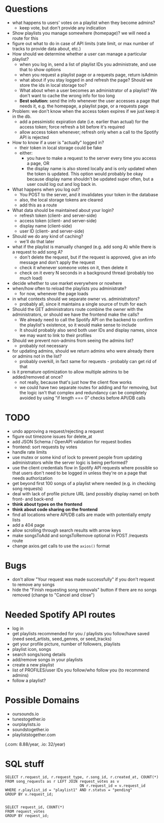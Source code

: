 # Questions
- what happens to users' votes on a playlist when they become admins?
  - keep vote, but don't provide any indication
- Show playlists you manage somewhere (homepage)? we will need a route for this
- figure out what to do in case of API limits (rate limit, or max number of tracks to provide data about, etc.)
- How should we determine whether a user can manage a particular playlist?
  - when you log in, send a list of playlist IDs you administrate, and use that to show options
  - when you request a playlist page or a requests page, return isAdmin
  - what about if you stay logged in and refresh the page? Should we store the ids in local storage too?
  - What about when a user becomes an administrator of a playlist? We don't want to cache the wrong info for too long
  - **Best solution:** send the info whenever the user accesses a page that needs it, e.g. the homepage, a playlist page, or a requests page
- Problem: we don't know when the access token expires if we just keep it in the db.
  - add a pessimistic expiration date (i.e. earlier than actual) for the access token; force refresh a bit before it's required
  - allow access token whenever; refresh only when a call to the Spotify API is rejected
- How to know if a user is "actually" logged in?
  - their token in local storage could be fake
  - either:
    - you have to make a request to the server every time you access a page, OR
    - the display name is also stored locally and is only updated when the token is updated. This option would probably be okay because display name shouldn't be updated super often, but a user could log out and log back in.
- What happens when you log out?
  - You POST to the server, and it invalidates your token in the database
  - also, the local storage tokens are cleared
  - add this as a route
- What data should be maintained about your login?
  - refresh token (client- and server-side)
  - access token (client- and server-side)
  - display name (client-side)
  - user ID (client- and server-side)
- Should we do any kind of caching?
  - we'll do that later
- what if the playlist is manually changed (e.g. add song A) while there is a request to add song A?
  - don't delete the request, but if the request is approved, give an info message and don't apply the request
  - check it whenever someone votes on it, then delete it
  - check on it every N seconds in a background thread (probably too much load)
- decide whether to use market everywhere or nowhere
- when/how often to reload the playlists you administrate?
  - for now, whenever the page loads
- in what contexts should we separate owner vs. administrators?
  - probably all, since it maintains a single source of truth for each
- Should the GET administrators route combine the owner with the administrators, or should we have the frontend make the calls?
  - We already need to call the Spotify API on the backend to confirm the playlist's existence, so it would make sense to include
  - It should probably also send both user IDs and display names, since we may want to link to their profiles
- Should we prevent non-admins from seeing the admins list?
  - probably not necessary
- for updating admins, should we return admins who were already there or admins not in the list?
  - probably overkill, in fact same for requests - probably can get rid of that
- is it premature optimization to allow multiple admins to be added/removed at once?
  - not really, because that's just how the client flow works
  - we could have two separate routes for adding and for removing, but the logic isn't that complex and redundancy can be completely avoided by using "if length === 0" checks before API/DB calls

# TODO
- undo approving a request/rejecting a request
- figure out timezone issues for delete_at
- add JSON Schema / OpenAPI validation for request bodies
- frontend: sort requests by votes
- handle rate limits
- use mutex or some kind of lock to prevent people from updating administrators while the server logic is being performed?
- use the client credentials flow in Spotify API requests where possible so that users don't need to be logged in unless they're on a page that needs authorization
- get beyond first 100 songs of a playlist where needed (e.g. in checking song requests)
- deal with lack of profile picture URL (and possibly display name) on both front- and back-end
- **think about types on the frontend**
- **think about code sharing on the frontend**
- find all locations where API/DB calls are made with potentially empty lists
- add a 404 page
- allow scrolling through search results with arrow keys
- make songsToAdd and songsToRemove optional in POST /requests route
- change axios.get calls to use the `axios()` format

 
# Bugs
- don't allow "Your request was made successfully" if you don't request to remove any songs
- hide the "Finish requesting song removals" button if there are no songs removed (change to "Cancel and close")

# Needed Spotify API routes
- log in
- get playlists recommended for you / playlists you follow/have saved (need seed_artists, seed_genres, or seed_tracks)
- get your profile picture, number of followers, playlists
- playlist icon, songs
- search songs/song details
- add/remove songs in your playlists
- create a new playlist
- list of PROFILES/user IDs you follow/who follow you (to recommend admins)
- follow a playlist?

# Possible Domains

- oursounds.io
- tunestogether.io
- ourplaylists.io
- soundstogether.io
- playliststogether.com

(.com: 8.88/year, .io: 32/year)

# SQL stuff

```
SELECT r.request_id, r.request_type, r.song_id, r.created_at, COUNT(*)
FROM song_requests as r LEFT JOIN request_votes as v
                                  ON r.request_id = v.request_id
WHERE r.playlist_id = "playlist1" AND r.status = "pending"
GROUP BY v.request_id;


SELECT request_id, COUNT(*)
FROM request_votes
GROUP BY request_id;
```